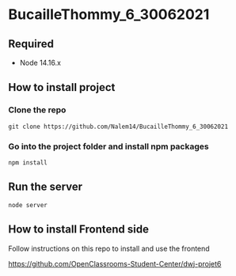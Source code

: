 # BucailleThommy_6_30062021

## Required
* Node 14.16.x
## How to install project
### Clone the repo
``git clone https://github.com/Nalem14/BucailleThommy_6_30062021``

### Go into the project folder and install npm packages
``npm install``


## Run the server
``node server``

## How to install Frontend side
Follow instructions on this repo to install and use the frontend

https://github.com/OpenClassrooms-Student-Center/dwj-projet6